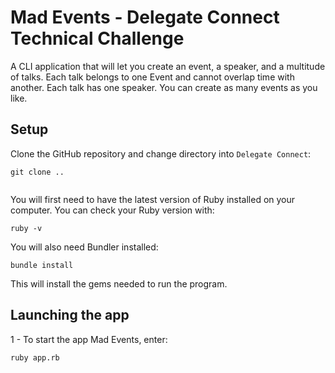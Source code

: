 # Mad Events - Delegate Connect Technical Challenge
A CLI application that will let you create an event, a speaker, and a multitude of talks. Each talk belongs to one Event and cannot overlap time with another. Each talk has one speaker. You can create as many events as you like.

## Setup

Clone the GitHub repository and change directory into `Delegate Connect`:
```
git clone ..
```

```
```

You will first need to have the latest version of Ruby installed on your computer.
You can check your Ruby version with:
```
ruby -v
```

You will also need Bundler installed:
```
bundle install
```
This will install the gems needed to run the program.



## Launching the app

1 - To start the app Mad Events, enter:
```
ruby app.rb
```
